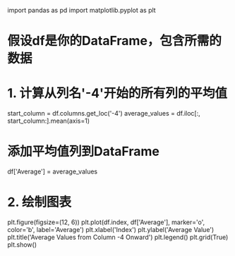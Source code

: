 import pandas as pd
import matplotlib.pyplot as plt

# 假设df是你的DataFrame，包含所需的数据

# 1. 计算从列名'-4'开始的所有列的平均值
start_column = df.columns.get_loc('-4')
average_values = df.iloc[:, start_column:].mean(axis=1)

# 添加平均值列到DataFrame
df['Average'] = average_values

# 2. 绘制图表
plt.figure(figsize=(12, 6))
plt.plot(df.index, df['Average'], marker='o', color='b', label='Average')
plt.xlabel('Index')
plt.ylabel('Average Value')
plt.title('Average Values from Column -4 Onward')
plt.legend()
plt.grid(True)
plt.show()
